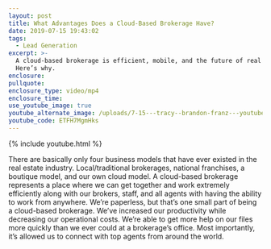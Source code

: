 ```yaml
---
layout: post
title: What Advantages Does a Cloud-Based Brokerage Have?
date: 2019-07-15 19:43:02
tags:
  - Lead Generation
excerpt: >-
  A cloud-based brokerage is efficient, mobile, and the future of real estate.
  Here’s why.
enclosure:
pullquote:
enclosure_type: video/mp4
enclosure_time:
use_youtube_image: true
youtube_alternate_image: /uploads/7-15---tracy--brandon-franz---youtube.jpg
youtube_code: ETFH7MgmHks
---
```


{% include youtube.html %}

There are basically only four business models that have ever existed in the real estate industry. Local/traditional brokerages, national franchises, a boutique model, and our own cloud model. A cloud-based brokerage represents a place where we can get together and work extremely efficiently along with our brokers, staff, and all agents with having the ability to work from anywhere. We’re paperless, but that’s one small part of being a cloud-based brokerage. We’ve increased our productivity while decreasing our operational costs. We’re able to get more help on our files more quickly than we ever could at a brokerage’s office. Most importantly, it’s allowed us to connect with top agents from around the world.
